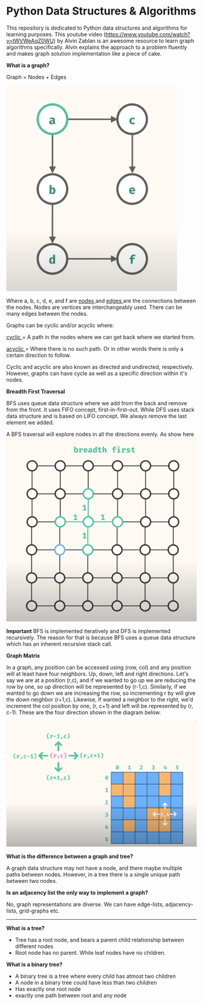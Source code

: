 # Python Data Structures & Algorithms

This repository is dedicated to Python data structures and algorithms for learning purposes. This youtube video (https://www.youtube.com/watch?v=tWVWeAqZ0WU) by Alvin Zablan is an awesome resource to learn graph algorithms specifically. Alvin explains the approach to a problem fluently and makes graph solution implementation like a piece of cake. 

**What is a graph?**

Graph = Nodes + Edges 

![](https://github.com/monika0603/glowing-spork/blob/main/graphs/graph.png)


Where a, b, c, d, e, and f are <ins> nodes </ins> and <ins> edges </ins> are the connections between the nodes. Nodes are vertices are interchangeably used. There can be many edges between the nodes. 

Graphs can be cyclic and/or acyclic where:

<ins> cyclic </ins>  = A path in the nodes where we can get back where we started from.

<ins> acyclic </ins>  = Where there is no such path. Or in other words there is only a certain direction to follow. 

Cyclic and acyclic are also known as directed and undirected, respectively. However, graphs can have cycle as well as a specific direction within it's nodes. 

**Breadth First Traversal**

BFS uses queue data structure where we add from the back and remove from the front. It uses FIFO concept, first-in-first-out. While DFS uses stack data structure and is based on LIFO concept. We always remove the last element we added. 

A BFS traversal will explore nodes in all the directions evenly. As show here ![alt text](https://github.com/monika0603/glowing-spork/blob/main/graphs/BFS.png)

**Important** 
BFS is implemented iteratively and DFS is implemented recursively. The reason for that is because BFS uses a queue data structure which has an inherent recursive stack call. 

**Graph Matrix**

In a graph, any position can be accessed using (row, col) and any position will at least have four neighbors. Up, down, left and right directions. Let's say we are at a position (r,c), and if we wanted to go up we are reducing the row by one, so up direction will be represented by (r-1,c). Similarly, if we wanted to go down we are increasing the row, so incrementing r by will give the down neighbor (r+1,c). Likewise, if wanted a neighbor to the right, we'd increment the col position by one, (r, c+1) and left will be represented by (r, c-1). These are the four direction shown in the diagram below. 

![alt text](https://github.com/monika0603/glowing-spork/blob/main/graphs/graph_matrix.png)

**What is the difference between a graph and tree?**

A graph data structure may not have a node, and there maybe multiple paths between nodes. However, in a tree there is a single unique path between two nodes. 

**Is an adjacency list the only way to implement a graph?** 

No, graph representations are diverse. We can have edge-lists, adjacency-lists, grid-graphs etc. 

----------------------------------------------------------------------------------------------------------------------------

**What is a tree?**

* Tree has a root node, and bears a parent child relationship between different nodes 
* Root node has no parent. While leaf nodes have no children. 

**What is a binary tree?**

* A binary tree is a tree where every child has atmost two children 
* A node in a binary tree could have less than two children 
* Has exactly one root node
* exactly one path between root and any node

